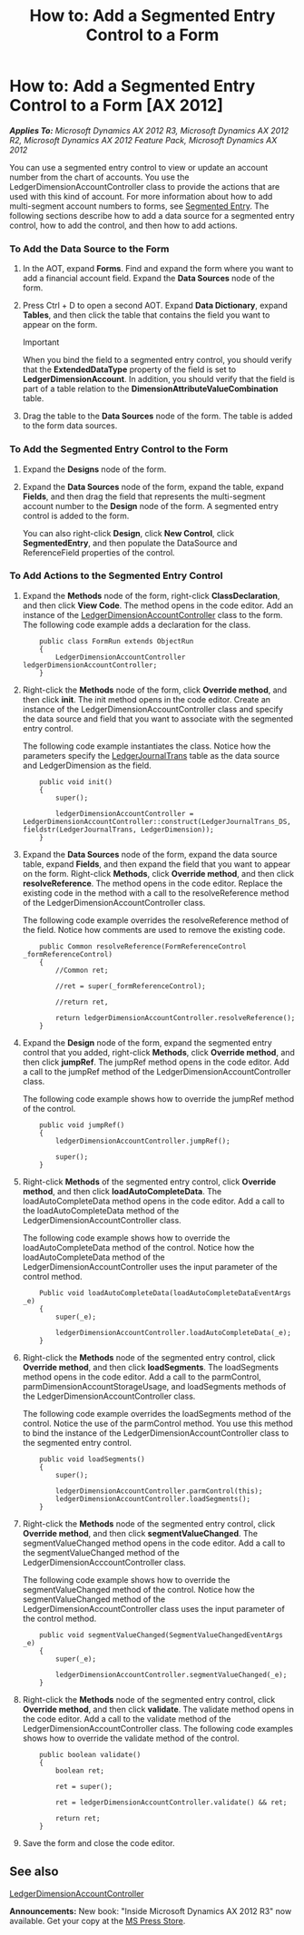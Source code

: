 ﻿---
title: 'How to: Add a Segmented Entry Control to a Form'
TOCTitle: 'How to: Add a Segmented Entry Control to a Form'
ms:assetid: 9c8193db-0d82-4fcd-a1ed-314a8cef812c
ms:mtpsurl: https://msdn.microsoft.com/en-us/library/Hh300644(v=AX.60)
ms:contentKeyID: 36595194
ms.date: 05/18/2015
mtps_version: v=AX.60
---

# How to: Add a Segmented Entry Control to a Form [AX 2012]


_**Applies To:** Microsoft Dynamics AX 2012 R3, Microsoft Dynamics AX 2012 R2, Microsoft Dynamics AX 2012 Feature Pack, Microsoft Dynamics AX 2012_

You can use a segmented entry control to view or update an account number from the chart of accounts. You use the LedgerDimensionAccountController class to provide the actions that are used with this kind of account. For more information about how to add multi-segment account numbers to forms, see [Segmented Entry](segmented-entry.md). The following sections describe how to add a data source for a segmented entry control, how to add the control, and then how to add actions.

### To Add the Data Source to the Form

1.  In the AOT, expand **Forms**. Find and expand the form where you want to add a financial account field. Expand the **Data Sources** node of the form.

2.  Press Ctrl + D to open a second AOT. Expand **Data Dictionary**, expand **Tables**, and then click the table that contains the field you want to appear on the form.
    

    > [!IMPORTANT]
    > <P>When you bind the field to a segmented entry control, you should verify that the <STRONG>ExtendedDataType</STRONG> property of the field is set to <STRONG>LedgerDimensionAccount</STRONG>. In addition, you should verify that the field is part of a table relation to the <STRONG>DimensionAttributeValueCombination</STRONG> table.</P>



3.  Drag the table to the **Data Sources** node of the form. The table is added to the form data sources.

### To Add the Segmented Entry Control to the Form

1.  Expand the **Designs** node of the form.

2.  Expand the **Data Sources** node of the form, expand the table, expand **Fields**, and then drag the field that represents the multi-segment account number to the **Design** node of the form. A segmented entry control is added to the form.
    
    You can also right-click **Design**, click **New Control**, click **SegmentedEntry**, and then populate the DataSource and ReferenceField properties of the control.

### To Add Actions to the Segmented Entry Control

1.  Expand the **Methods** node of the form, right-click **ClassDeclaration**, and then click **View Code**. The method opens in the code editor. Add an instance of the [LedgerDimensionAccountController](https://msdn.microsoft.com/en-us/library/gg764214\(v=ax.60\)) class to the form. The following code example adds a declaration for the class.
    ```X++  
        public class FormRun extends ObjectRun
        {
            LedgerDimensionAccountController ledgerDimensionAccountController;
        }
    ```
2.  Right-click the **Methods** node of the form, click **Override method**, and then click **init**. The init method opens in the code editor. Create an instance of the LedgerDimensionAccountController class and specify the data source and field that you want to associate with the segmented entry control.
    
    The following code example instantiates the class. Notice how the parameters specify the [LedgerJournalTrans](https://msdn.microsoft.com/en-us/library/gg860017\(v=ax.60\)) table as the data source and LedgerDimension as the field.
    ```X++  
        public void init()
        {
            super();
            
            ledgerDimensionAccountController = LedgerDimensionAccountController::construct(LedgerJournalTrans_DS, fieldstr(LedgerJournalTrans, LedgerDimension));
        }
    ```
3.  Expand the **Data Sources** node of the form, expand the data source table, expand **Fields**, and then expand the field that you want to appear on the form. Right-click **Methods**, click **Override method**, and then click **resolveReference**. The method opens in the code editor. Replace the existing code in the method with a call to the resolveReference method of the LedgerDimensionAccountController class.
    
    The following code example overrides the resolveReference method of the field. Notice how comments are used to remove the existing code.
    ```X++  
        public Common resolveReference(FormReferenceControl _formReferenceControl)
        {
            //Common ret;
            
            //ret = super(_formReferenceControl);
            
            //return ret,
            
            return ledgerDimensionAccountController.resolveReference();
        }
    ```
4.  Expand the **Design** node of the form, expand the segmented entry control that you added, right-click **Methods**, click **Override method**, and then click **jumpRef**. The jumpRef method opens in the code editor. Add a call to the jumpRef method of the LedgerDimensionAccountController class.
    
    The following code example shows how to override the jumpRef method of the control.
    ```X++  
        public void jumpRef()
        {
            ledgerDimensionAccountController.jumpRef();
            
            super();
        }
    ```
5.  Right-click **Methods** of the segmented entry control, click **Override method**, and then click **loadAutoCompleteData**. The loadAutoCompleteData method opens in the code editor. Add a call to the loadAutoCompleteData method of the LedgerDimensionAccountController class.
    
    The following code example shows how to override the loadAutoCompleteData method of the control. Notice how the loadAutoCompleteData method of the LedgerDimensionAccountController uses the input parameter of the control method.
    ```X++  
        Public void loadAutoCompleteData(loadAutoCompleteDataEventArgs _e)
        {
            super(_e);
            
            ledgerDimensionAccountController.loadAutoCompleteData(_e);
        }
    ```
6.  Right-click the **Methods** node of the segmented entry control, click **Override method**, and then click **loadSegments**. The loadSegments method opens in the code editor. Add a call to the parmControl, parmDimensionAccountStorageUsage, and loadSegments methods of the LedgerDimensionAccountController class.
    
    The following code example overrides the loadSegments method of the control. Notice the use of the parmControl method. You use this method to bind the instance of the LedgerDimensionAccountController class to the segmented entry control.
    ```X++  
        public void loadSegments()
        {
            super();
            
            ledgerDimensionAccountController.parmControl(this);
            ledgerDimensionAccountController.loadSegments();
        }
    ```
7.  Right-click the **Methods** node of the segmented entry control, click **Override method**, and then click **segmentValueChanged**. The segmentValueChanged method opens in the code editor. Add a call to the segmentValueChanged method of the LedgerDimensionAcccountController class.
    
    The following code example shows how to override the segmentValueChanged method of the control. Notice how the segmentValueChanged method of the LedgerDimensionAccountController class uses the input parameter of the control method.
    ```X++  
        public void segmentValueChanged(SegmentValueChangedEventArgs _e)
        {
            super(_e);
            
            ledgerDimensionAccountController.segmentValueChanged(_e);
        }
    ```
8.  Right-click the **Methods** node of the segmented entry control, click **Override method**, and then click **validate**. The validate method opens in the code editor. Add a call to the validate method of the LedgerDimensionAccountController class. The following code examples shows how to override the validate method of the control.
    ```X++  
        public boolean validate()
        {
            boolean ret;
            
            ret = super();
            
            ret = ledgerDimensionAccountController.validate() && ret;
            
            return ret;
        }
    ```
9.  Save the form and close the code editor.

## See also

[LedgerDimensionAccountController](https://msdn.microsoft.com/en-us/library/gg764214\(v=ax.60\))

  
**Announcements:** New book: "Inside Microsoft Dynamics AX 2012 R3" now available. Get your copy at the [MS Press Store](https://www.microsoftpressstore.com/store/inside-microsoft-dynamics-ax-2012-r3-9780735685109).

